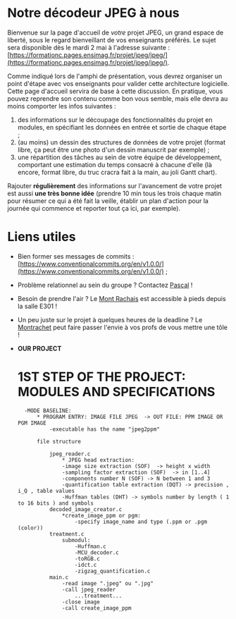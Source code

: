 # Notre décodeur JPEG à nous

Bienvenue sur la page d'accueil de _votre_ projet JPEG, un grand espace de liberté, sous le regard bienveillant de vos enseignants préférés.
Le sujet sera disponible dès le mardi 2 mai à l'adresse suivante : [https://formationc.pages.ensimag.fr/projet/jpeg/jpeg/](https://formationc.pages.ensimag.fr/projet/jpeg/jpeg/).

Comme indiqué lors de l'amphi de présentation, vous devrez organiser un point d'étape avec vos enseignants pour valider cette architecture logicielle.
Cette page d'accueil servira de base à cette discussion. En pratique, vous pouvez reprendre son contenu comme bon vous semble, mais elle devra au moins comporter les infos suivantes :

1. des informations sur le découpage des fonctionnalités du projet en modules, en spécifiant les données en entrée et sortie de chaque étape ;
2. (au moins) un dessin des structures de données de votre projet (format libre, ça peut être une photo d'un dessin manuscrit par exemple) ;
3. une répartition des tâches au sein de votre équipe de développement, comportant une estimation du temps consacré à chacune d'elle (là encore, format libre, du truc cracra fait à la main, au joli Gantt chart).

Rajouter **régulièrement** des informations sur l'avancement de votre projet est aussi **une très bonne idée** (prendre 10 min tous les trois chaque matin pour résumer ce qui a été fait la veille, établir un plan d'action pour la journée qui commence et reporter tout ça ici, par exemple).

# Liens utiles

- Bien former ses messages de commits : [https://www.conventionalcommits.org/en/v1.0.0/](https://www.conventionalcommits.org/en/v1.0.0/) ;
- Problème relationnel au sein du groupe ? Contactez [Pascal](https://fr.wikipedia.org/wiki/Pascal,_le_grand_fr%C3%A8re) !
- Besoin de prendre l'air ? Le [Mont Rachais](https://fr.wikipedia.org/wiki/Mont_Rachais) est accessible à pieds depuis la salle E301 !
- Un peu juste sur le projet à quelques heures de la deadline ? Le [Montrachet](https://www.vinatis.com/achat-vin-puligny-montrachet) peut faire passer l'envie à vos profs de vous mettre une tôle !

- **OUR PROJECT**
    # 1ST STEP OF THE PROJECT: MODULES AND SPECIFICATIONS
        -MODE BASELINE:
            * PROGRAM ENTRY: IMAGE FILE JPEG  -> OUT FILE: PPM IMAGE OR PGM IMAGE
                -executable has the name "jpeg2ppm"
            
            file structure
            
                jpeg_reader.c
                    * JPEG head extraction:
                    -image size extraction (SOF)  -> height x width
                    -sampling factor extraction (SOF)  -> in [1..4] 
                    -components number N (SOF) -> N between 1 and 3
                    -quantification table extraction (DQT) -> precision , i_Q , table values
                    -Huffman tables (DHT) -> symbols number by length ( 1 to 16 bits ) and symbols		
                decoded_image_creator.c
                    *create_image_ppm or pgm:
                        -specify image_name and type (.ppm or .pgm (color))
                treatment.c
                    submodul:
                        -Huffman.c
                        -MCU_decoder.c
                        -toRGB.c
                        -idct.c
                        -zigzag_quantification.c
                main.c
                    -read image ".jpeg" ou ".jpg"
                    -call jpeg_reader
                        ...treatment...
                    -close image
                    -call create_image_ppm
                    
